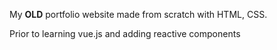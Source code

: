 
My **OLD** portfolio website made from scratch with HTML, CSS.

Prior to learning vue.js and adding reactive components
